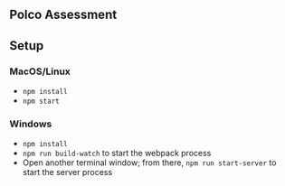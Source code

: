 ## Polco Assessment

## Setup

### MacOS/Linux

* `npm install`
* `npm start`


### Windows

* `npm install`
* `npm run build-watch` to start the webpack process
* Open another terminal window; from there, `npm run start-server` to start the server process
